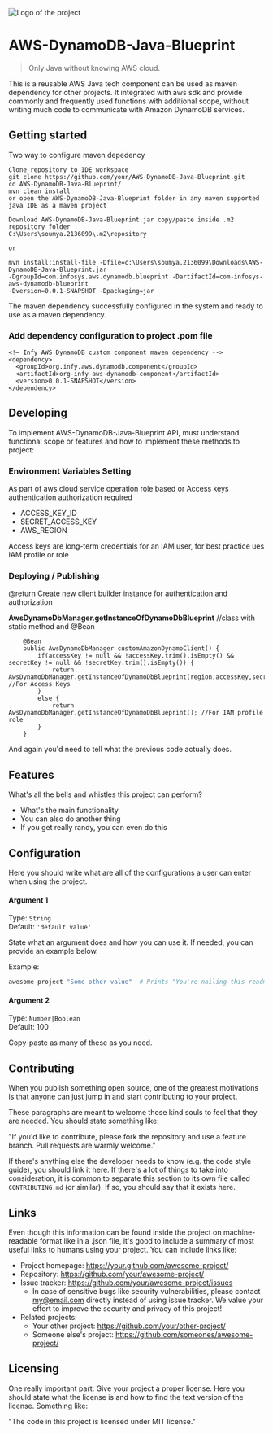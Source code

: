 ![Logo of the project](https://upload.wikimedia.org/wikipedia/commons/9/95/Infosys_logo.svg)

# AWS-DynamoDB-Java-Blueprint
> Only Java without knowing AWS cloud.

This is a reusable AWS Java tech component can be used as maven dependency for other projects.
It integrated with aws sdk and provide commonly and frequently used functions with additional scope,
without writing much code to communicate with Amazon DynamoDB services.

## Getting started

Two way to configure maven depedency 

```shell
Clone repository to IDE workspace
git clone https://github.com/your/AWS-DynamoDB-Java-Blueprint.git
cd AWS-DynamoDB-Java-Blueprint/
mvn clean install
or open the AWS-DynamoDB-Java-Blueprint folder in any maven supported java IDE as a maven project
```

```shell
Download AWS-DynamoDB-Java-Blueprint.jar copy/paste inside .m2 repository folder 
C:\Users\soumya.2136099\.m2\repository

or

mvn install:install-file -Dfile=c:\Users\soumya.2136099\Downloads\AWS-DynamoDB-Java-Blueprint.jar 
-DgroupId=com.infosys.aws.dynamodb.blueprint -DartifactId=com-infosys-aws-dynamodb-blueprint 
-Dversion=0.0.1-SNAPSHOT -Dpackaging=jar
```

The maven dependency successfully configured in the system and ready to use as a maven dependency.

### Add dependency configuration to project .pom file
```shell
<!— Infy AWS DynamoDB custom component maven dependency -->
<dependency>
  <groupId>org.infy.aws.dynamodb.component</groupId>
  <artifactId>org-infy-aws-dynamodb-component</artifactId>
  <version>0.0.1-SNAPSHOT</version>
</dependency>
```

## Developing

To implement AWS-DynamoDB-Java-Blueprint API, must understand functional scope or features 
and how to implement these methods to project:

### Environment Variables Setting

As part of aws cloud service operation role based or Access keys authentication authorization required
* ACCESS_KEY_ID
* SECRET_ACCESS_KEY
* AWS_REGION

Access keys are long-term credentials for an IAM user, for best practice ues IAM profile or role

### Deploying / Publishing

@return Create new client builder instance for authentication and authorization

__AwsDynamoDbManager.getInstanceOfDynamoDbBlueprint__ //class with static method and @Bean
```shell
	@Bean
	public AwsDynamoDbManager customAmazonDynamoClient() {
		if(accessKey != null && !accessKey.trim().isEmpty() && secretKey != null && !secretKey.trim().isEmpty()) {
			return AwsDynamoDbManager.getInstanceOfDynamoDbBlueprint(region,accessKey,secretKey); //For Access Keys
		}
		else {
			return AwsDynamoDbManager.getInstanceOfDynamoDbBlueprint(); //For IAM profile role
		}
	}
```

And again you'd need to tell what the previous code actually does.

## Features

What's all the bells and whistles this project can perform?
* What's the main functionality
* You can also do another thing
* If you get really randy, you can even do this

## Configuration

Here you should write what are all of the configurations a user can enter when
using the project.

#### Argument 1
Type: `String`  
Default: `'default value'`

State what an argument does and how you can use it. If needed, you can provide
an example below.

Example:
```bash
awesome-project "Some other value"  # Prints "You're nailing this readme!"
```

#### Argument 2
Type: `Number|Boolean`  
Default: 100

Copy-paste as many of these as you need.

## Contributing

When you publish something open source, one of the greatest motivations is that
anyone can just jump in and start contributing to your project.

These paragraphs are meant to welcome those kind souls to feel that they are
needed. You should state something like:

"If you'd like to contribute, please fork the repository and use a feature
branch. Pull requests are warmly welcome."

If there's anything else the developer needs to know (e.g. the code style
guide), you should link it here. If there's a lot of things to take into
consideration, it is common to separate this section to its own file called
`CONTRIBUTING.md` (or similar). If so, you should say that it exists here.

## Links

Even though this information can be found inside the project on machine-readable
format like in a .json file, it's good to include a summary of most useful
links to humans using your project. You can include links like:

- Project homepage: https://your.github.com/awesome-project/
- Repository: https://github.com/your/awesome-project/
- Issue tracker: https://github.com/your/awesome-project/issues
  - In case of sensitive bugs like security vulnerabilities, please contact
    my@email.com directly instead of using issue tracker. We value your effort
    to improve the security and privacy of this project!
- Related projects:
  - Your other project: https://github.com/your/other-project/
  - Someone else's project: https://github.com/someones/awesome-project/


## Licensing

One really important part: Give your project a proper license. Here you should
state what the license is and how to find the text version of the license.
Something like:

"The code in this project is licensed under MIT license."
